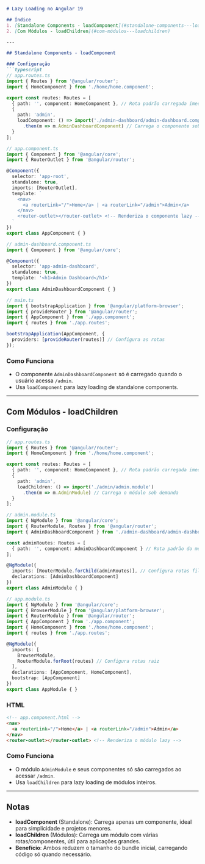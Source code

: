 

```markdown
# Lazy Loading no Angular 19

## Índice
1. [Standalone Components - loadComponent](#standalone-components---loadcomponent)
2. [Com Módulos - loadChildren](#com-módulos---loadchildren)

---

## Standalone Components - loadComponent

### Configuração
```typescript
// app.routes.ts
import { Routes } from '@angular/router';
import { HomeComponent } from './home/home.component';

export const routes: Routes = [
  { path: '', component: HomeComponent }, // Rota padrão carregada imediatamente
  { 
    path: 'admin', 
    loadComponent: () => import('./admin-dashboard/admin-dashboard.component')
      .then(m => m.AdminDashboardComponent) // Carrega o componente sob demanda
  }
];

// app.component.ts
import { Component } from '@angular/core';
import { RouterOutlet } from '@angular/router';

@Component({
  selector: 'app-root',
  standalone: true,
  imports: [RouterOutlet],
  template: `
    <nav>
      <a routerLink="/">Home</a> | <a routerLink="/admin">Admin</a>
    </nav>
    <router-outlet></router-outlet> <!-- Renderiza o componente lazy -->
  `
})
export class AppComponent { }

// admin-dashboard.component.ts
import { Component } from '@angular/core';

@Component({
  selector: 'app-admin-dashboard',
  standalone: true,
  template: '<h1>Admin Dashboard</h1>'
})
export class AdminDashboardComponent { }

// main.ts
import { bootstrapApplication } from '@angular/platform-browser';
import { provideRouter } from '@angular/router';
import { AppComponent } from './app.component';
import { routes } from './app.routes';

bootstrapApplication(AppComponent, {
  providers: [provideRouter(routes)] // Configura as rotas
});
```

### Como Funciona
- O componente `AdminDashboardComponent` só é carregado quando o usuário acessa `/admin`.
- Usa `loadComponent` para lazy loading de standalone components.

---

## Com Módulos - loadChildren

### Configuração
```typescript
// app.routes.ts
import { Routes } from '@angular/router';
import { HomeComponent } from './home/home.component';

export const routes: Routes = [
  { path: '', component: HomeComponent }, // Rota padrão carregada imediatamente
  { 
    path: 'admin', 
    loadChildren: () => import('./admin/admin.module')
      .then(m => m.AdminModule) // Carrega o módulo sob demanda
  }
];

// admin.module.ts
import { NgModule } from '@angular/core';
import { RouterModule, Routes } from '@angular/router';
import { AdminDashboardComponent } from './admin-dashboard/admin-dashboard.component';

const adminRoutes: Routes = [
  { path: '', component: AdminDashboardComponent } // Rota padrão do módulo admin
];

@NgModule({
  imports: [RouterModule.forChild(adminRoutes)], // Configura rotas filhas
  declarations: [AdminDashboardComponent]
})
export class AdminModule { }

// app.module.ts
import { NgModule } from '@angular/core';
import { BrowserModule } from '@angular/platform-browser';
import { RouterModule } from '@angular/router';
import { AppComponent } from './app.component';
import { HomeComponent } from './home/home.component';
import { routes } from './app.routes';

@NgModule({
  imports: [
    BrowserModule,
    RouterModule.forRoot(routes) // Configura rotas raiz
  ],
  declarations: [AppComponent, HomeComponent],
  bootstrap: [AppComponent]
})
export class AppModule { }
```

### HTML
```html
<!-- app.component.html -->
<nav>
  <a routerLink="/">Home</a> | <a routerLink="/admin">Admin</a>
</nav>
<router-outlet></router-outlet> <!-- Renderiza o módulo lazy -->
```

### Como Funciona
- O módulo `AdminModule` e seus componentes só são carregados ao acessar `/admin`.
- Usa `loadChildren` para lazy loading de módulos inteiros.

---

## Notas
- **loadComponent** (Standalone): Carrega apenas um componente, ideal para simplicidade e projetos menores.
- **loadChildren** (Módulos): Carrega um módulo com várias rotas/componentes, útil para aplicações grandes.
- **Benefício**: Ambos reduzem o tamanho do bundle inicial, carregando código só quando necessário.

